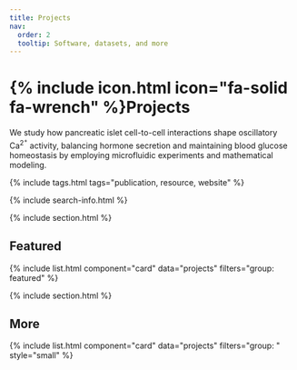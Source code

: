 ```yaml
---
title: Projects
nav:
  order: 2
  tooltip: Software, datasets, and more
---
```


# {% include icon.html icon="fa-solid fa-wrench" %}Projects

We study how pancreatic islet cell-to-cell interactions shape oscillatory Ca$^2^+$ activity, balancing hormone secretion and maintaining blood glucose homeostasis by employing microfluidic experiments and mathematical modeling.

{% include tags.html tags="publication, resource, website" %}

{% include search-info.html %}

{% include section.html %}

## Featured

{% include list.html component="card" data="projects" filters="group: featured" %}

{% include section.html %}

## More

{% include list.html component="card" data="projects" filters="group: " style="small" %}
